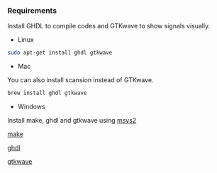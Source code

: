 ### Requirements

Install GHDL to compile codes and GTKwave to show signals visually.

- Linux

```bash
sudo apt-get install ghdl gtkwave
```

- Mac

You can also install scansion instead of GTKwave.

```zsh
brew install ghdl gtkwave
```

- Windows

Install make, ghdl and gtkwave using [msys2](https://www.msys2.org/)

[make](https://packages.msys2.org/package/make)

[ghdl](https://packages.msys2.org/base/mingw-w64-ghdl)

[gtkwave](https://packages.msys2.org/base/mingw-w64-gtkwave)
